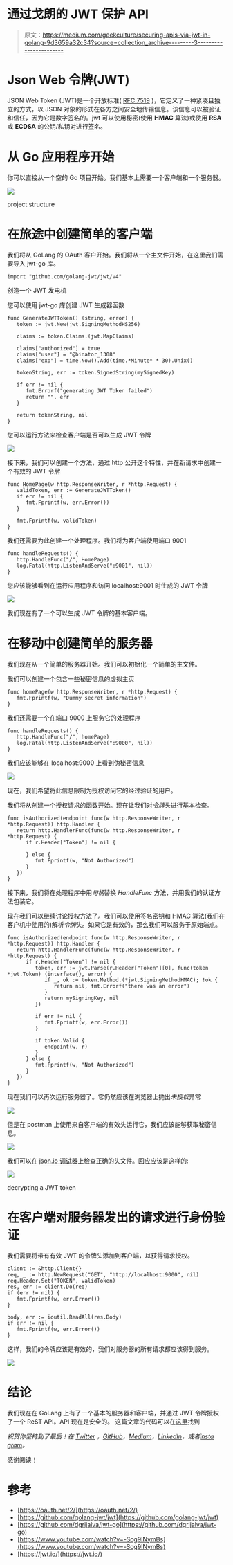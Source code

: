 # 通过戈朗的 JWT 保护 API

> 原文：<https://medium.com/geekculture/securing-apis-via-jwt-in-golang-9d3659a32c34?source=collection_archive---------3----------------------->

# Json Web 令牌(JWT)

JSON Web Token (JWT)是一个开放标准( [RFC 7519](https://tools.ietf.org/html/rfc7519) )，它定义了一种紧凑且独立的方式，以 JSON 对象的形式在各方之间安全地传输信息。该信息可以被验证和信任，因为它是数字签名的。jwt 可以使用秘密(使用 **HMAC** 算法)或使用 **RSA** 或 **ECDSA** 的公钥/私钥对进行签名。

# 从 Go 应用程序开始

你可以直接从一个空的 Go 项目开始。我们基本上需要一个客户端和一个服务器。

![](img/3f0f024537d1b675d441cef1a61923e7.png)

project structure

# 在旅途中创建简单的客户端

我们将从 GoLang 的 OAuth 客户开始。我们将从一个主文件开始，在这里我们需要导入 jwt-go 库。

```
import "github.com/golang-jwt/jwt/v4"
```

创造一个 JWT 发电机

您可以使用 jwt-go 库创建 JWT 生成器函数

```
func GenerateJWTToken() (string, error) {
   token := jwt.New(jwt.SigningMethodHS256)

   claims := token.Claims.(jwt.MapClaims)

   claims["authorized"] = true
   claims["user"] = "@binator_1308"
   claims["exp"] = time.Now().Add(time.*Minute* * 30).Unix()

   tokenString, err := token.SignedString(mySignedKey)

   if err != nil {
      fmt.Errorf("generating JWT Token failed")
      return "", err
   }

   return tokenString, nil
}
```

您可以运行方法来检查客户端是否可以生成 JWT 令牌

![](img/9889f18b92fa973aac51af4b01d2c485.png)

接下来，我们可以创建一个方法，通过 http 公开这个特性，并在新请求中创建一个有效的 JWT 令牌

```
func HomePage(w http.ResponseWriter, r *http.Request) {
   validToken, err := GenerateJWTToken()
   if err != nil {
      fmt.Fprintf(w, err.Error())
   }

   fmt.Fprintf(w, validToken)
}
```

我们还需要为此创建一个处理程序。我们将为客户端使用端口 9001

```
func handleRequests() {
   http.HandleFunc("/", HomePage)
   log.Fatal(http.ListenAndServe(":9001", nil))
}
```

您应该能够看到在运行应用程序和访问 localhost:9001 时生成的 JWT 令牌

![](img/92cfa439af3a57a732659a92b11e7a08.png)

我们现在有了一个可以生成 JWT 令牌的基本客户端。

# 在移动中创建简单的服务器

我们现在从一个简单的服务器开始。我们可以初始化一个简单的主文件。

我们可以创建一个包含一些秘密信息的虚拟主页

```
func homePage(w http.ResponseWriter, r *http.Request) {
   fmt.Fprintf(w, "Dummy secret information")
}
```

我们还需要一个在端口 9000 上服务它的处理程序

```
func handleRequests() {
   http.HandleFunc("/", homePage)
   log.Fatal(http.ListenAndServe(":9000", nil))
}
```

我们应该能够在 localhost:9000 上看到伪秘密信息

![](img/7f8a816c96d93ef5c7fb337a0f1b4666.png)

现在，我们希望将此信息限制为授权访问它的经过验证的用户。

我们将从创建一个授权请求的函数开始。现在让我们对*令牌*头进行基本检查。

```
func isAuthorized(endpoint func(w http.ResponseWriter, r *http.Request)) http.Handler {
   return http.HandlerFunc(func(w http.ResponseWriter, r *http.Request) {
      if r.Header["Token"] != nil {

      } else {
         fmt.Fprintf(w, "Not Authorized")
      }
   })
}
```

接下来，我们将在处理程序中用*句柄*替换 *HandleFunc* 方法，并用我们的认证方法包装它。

现在我们可以继续讨论授权方法了。我们可以使用签名密钥和 HMAC 算法(我们在客户机中使用的)解析*令牌*头。如果它是有效的，那么我们可以服务于原始端点。

```
func isAuthorized(endpoint func(w http.ResponseWriter, r *http.Request)) http.Handler {
   return http.HandlerFunc(func(w http.ResponseWriter, r *http.Request) {
      if r.Header["Token"] != nil {
         token, err := jwt.Parse(r.Header["Token"][0], func(token *jwt.Token) (interface{}, error) {
            if _, ok := token.Method.(*jwt.SigningMethodHMAC); !ok {
               return nil, fmt.Errorf("there was an error")
            }
            return mySigningKey, nil
         })

         if err != nil {
            fmt.Fprintf(w, err.Error())
         }

         if token.Valid {
            endpoint(w, r)
         }
      } else {
         fmt.Fprintf(w, "Not Authorized")
      }
   })
}
```

现在我们可以再次运行服务器了。它仍然应该在浏览器上抛出*未授权*异常

![](img/f609b9dd3a26dd51b89dd7e31717aa8e.png)

但是在 postman 上使用来自客户端的有效头运行它，我们应该能够获取秘密信息。

![](img/357e68ceec07b806e884373d61dc978d.png)

我们可以在 [json.io 调试器](https://jwt.io/#debugger-io)上检查正确的头文件。回应应该是这样的:

![](img/e1eedea4cd88806054f224778f4dca26.png)

decrypting a JWT token

# 在客户端对服务器发出的请求进行身份验证

我们需要将带有有效 JWT 的令牌头添加到客户端，以获得请求授权。

```
client := &http.Client{}
req, _ := http.NewRequest("GET", "http://localhost:9000", nil)
req.Header.Set("TOKEN", validToken)
res, err := client.Do(req)
if (err != nil) {
   fmt.Fprintf(w, err.Error())
}

body, err := ioutil.ReadAll(res.Body)
if err != nil {
   fmt.Fprintf(w, err.Error())
}
```

这样，我们的令牌应该是有效的，我们对服务器的所有请求都应该得到服务。

![](img/6d1644a4d0ac4d3adc96e5e954f05f3b.png)

# 结论

我们现在在 GoLang 上有了一个基本的服务器和客户端，并通过 JWT 令牌授权了一个 ReST API。API 现在是安全的。
这篇文章的代码可以在[这里](https://github.com/abinator-1308/oauth-implement-golang)找到

*祝贺你坚持到了最后！在* [*Twitter*](https://twitter.com/bot_pragmatic) *，*[*GitHub*](https://github.com/abinator-1308/abinator-1308)*，*[*Medium*](/@abhinav.as1308)*，*[*LinkedIn*](https://www.linkedin.com/in/abinator-1308/)*，或者*[*insta gram*](https://www.instagram.com/abinator_1308/)*。*

感谢阅读！

# 参考

*   [https://oauth.net/2/](https://oauth.net/2/)
*   [https://github.com/golang-jwt/jwt](https://github.com/golang-jwt/jwt)
*   [https://github.com/dgrijalva/jwt-go](https://github.com/dgrijalva/jwt-go)
*   [https://www.youtube.com/watch?v=-Scg9INymBs](https://www.youtube.com/watch?v=-Scg9INymBs)
*   [https://jwt.io/](https://jwt.io/)